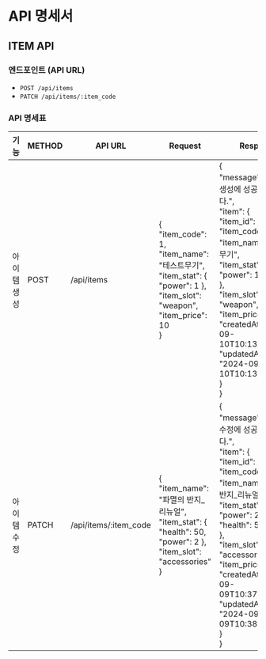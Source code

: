 # API 명세서

## ITEM API

### 엔드포인트 (API URL)
- `POST /api/items`
- `PATCH /api/items/:item_code`

### API 명세표

| 기능    | METHOD   | API URL    |Request| Response| Response Error|
|---------------|---------------|---------------|---------------|---------------|---------------|
|아이템 생성 | POST  | /api/items  | {<br>"item_code": 1,<br>"item_name": "테스트무기",<br>"item_stat": { "power": 1 },<br>"item_slot": "weapon",<br>"item_price": 10<br>}| {<br>"message": "아이템 생성에 성공하였습니다.",<br>"item": {<br>"item_id": 5,<br>"item_code": 1,<br>"item_name": "테스트무기",<br>"item_stat": {<br>"power": 1<br>},<br>"item_slot": "weapon",<br>"item_price": 10,<br>"createdAt": "2024-09-10T10:13:34.610Z",<br>"updatedAt": "2024-09-10T10:13:34.610Z"<br>}<br>}| #400 body에 올바른 포맷으로 데이터를 기입하지 않았을 경우<br>{ "errorMessage": '아이템 정보를 알맞게 기입해주세요.' }<br><br>#409 이미 아이템명이나 아이템코드가 존재할 경우<br>{ "errorMessage": '이미 존재하는 아이템 코드입니다.' }<br>{ "errorMessage": '이미 존재하는 아이템 명입니다.' }|
|아이템 수정 | PATCH  | /api/items/:item_code  | {<br>"item_name": "파멸의 반지_리뉴얼",<br>"item_stat": { "health": 50, "power": 2 },<br>"item_slot": "accessories"<br>} | {<br>"message": "아이템 수정에 성공하였습니다.",<br>"item": {<br>"item_id": 3,<br>"item_code": 3,<br>"item_name": "파멸의 반지_리뉴얼",<br>"item_stat": {<br>"power": 2,<br>"health": 50<br>},<br>"item_slot": "accessories",<br>"item_price": 500,<br>"createdAt": "2024-09-09T10:37:46.875Z",<br>"updatedAt": "2024-09-09T10:38:37.974Z"<br>}<br>}| #404 아이템 ID에 맞는 아이템이 존재하지 않을 경우<br>{"errorMessage": "해당 아이템은 존재하지 않습니다."}<br><br>#400 수정할 속성을 입력하지 않았을 경우<br>{"errorMessage": "수정할 필드를 하나 이상 기입해주세요."}|